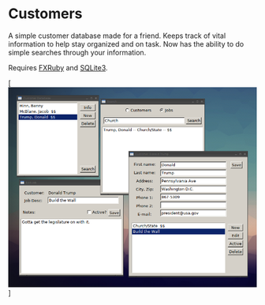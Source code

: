 Customers
=========

A simple customer database made for a friend. Keeps track of vital information to help stay organized and on task. Now has the ability to do simple searches through your information.

Requires [FXRuby](https://rubygems.org/gems/fxruby/versions/1.6.33) and [SQLite3](https://rubygems.org/gems/sqlite3).

[![screenshot](screenshot.png)]
